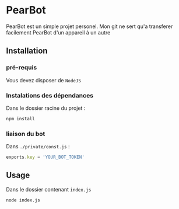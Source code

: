# PearBot

PearBot est un simple projet personel. Mon git ne sert qu'a transferer facilement PearBot d'un appareil à un autre

## Installation

### **pré-requis**

Vous devez disposer de `NodeJS`

### **Instalations des dépendances**
Dans le dossier racine du projet :
```bash
npm install
```
### **liaison du bot**
Dans `./private/const.js` :
```JavaScript
exports.key = 'YOUR_BOT_TOKEN'
```

## Usage

Dans le dossier contenant `index.js`
```bash
node index.js
```